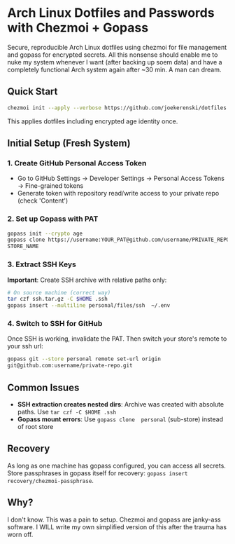 # Arch Linux Dotfiles and Passwords with Chezmoi + Gopass

Secure, reproducible Arch Linux dotfiles using chezmoi for file management and
gopass for encrypted secrets. All this nonsense should enable me to nuke my
system whenever I want (after backing up soem data) and have a completely
functional Arch system again after ~30 min. A man can dream.

## Quick Start

```bash
chezmoi init --apply --verbose https://github.com/joekerenski/dotfiles.git
```

This applies dotfiles including encrypted age identity once.

## Initial Setup (Fresh System)

### 1. Create GitHub Personal Access Token
- Go to GitHub Settings → Developer Settings → Personal Access Tokens → Fine-grained tokens
- Generate token with repository read/write access to your private repo (check
  'Content')

### 2. Set up Gopass with PAT
```bash
gopass init --crypto age
gopass clone https://username:YOUR_PAT@github.com/username/PRIVATE_REPO.git
STORE_NAME
```

### 3. Extract SSH Keys
**Important**: Create SSH archive with relative paths only:
```bash
# On source machine (correct way)
tar czf ssh.tar.gz -C $HOME .ssh
gopass insert --multiline personal/files/ssh  ~/.env
```

### 4. Switch to SSH for GitHub 
Once SSH is working, invalidate the PAT. Then switch your store's remote to your 
ssh url:
```bash
gopass git --store personal remote set-url origin
git@github.com:username/private-repo.git
```

## Common Issues
- **SSH extraction creates nested dirs**: Archive was created with absolute paths. Use `tar czf -C $HOME .ssh`
- **Gopass mount errors**: Use `gopass clone  personal` (sub-store) instead of root store

## Recovery
As long as one machine has gopass configured, you can access all secrets. Store passphrases in gopass itself for recovery: `gopass insert recovery/chezmoi-passphrase`.

## Why?
I don't know. This was a pain to setup. Chezmoi and gopass are janky-ass
software. I WILL write my own simplified version of this after the trauma has
worn off.
